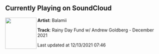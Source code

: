## Currently Playing on SoundCloud

[<img align="left" width="100" src="https://i1.sndcdn.com/artworks-oHPtBTE0S3clqa54-R4KzMQ-t500x500.jpg">](https://soundcloud.com/balamii/rainy-day-fund-w-andrew-goldberg-december-2021)

**Artist**: Balamii 

**Track**: Rainy Day Fund w/ Andrew Goldberg - December 2021

Last updated at 12/13/2021 07:46
